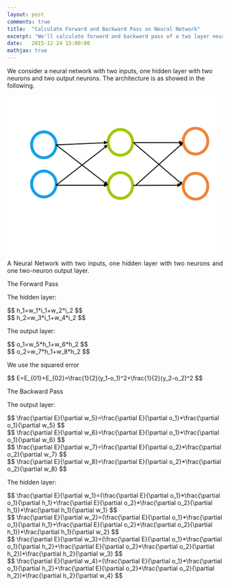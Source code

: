 ```yaml
---
layout: post
comments: true
title:  "Calculate Forward and Backward Pass on Neural Network"
excerpt: "We'll calculate forward and backward pass of a two layer neural network"
date:   2015-12-24 15:00:00
mathjax: true
---
```

We consider a neural network with two inputs, one hidden layer with two neurons and two output neurons. The architecture is as showed in the following.

<div class="imgcap">
<img src="/assets/NN2-2-2.png">
<div class="thecap" style="text-align:justify"> A Neural Network with two inputs, one hidden layer with two neurons and one two-neuron output layer. 
</div>

The Forward Pass

The hidden layer:

<div>
$$
h_1=w_1*i_1+w_2*i_2
$$
</div>

<div>
$$
h_2=w_3*i_1+w_4*i_2
$$
</div>

The output layer:

<div>
$$
o_1=w_5*h_1+w_6*h_2
$$
</div>

<div>
$$
o_2=w_7*h_1+w_8*h_2
$$
</div>

We use the squared error

<div>
$$
E=E_{01}+E_{02}=\frac{1}{2}(y_1-o_1)^2+\frac{1}{2}(y_2-o_2)^2
$$
</div>

The Backward Pass

The output layer:

<div>
$$
\frac{\partial E}{\partial w_5}=\frac{\partial E}{\partial o_1}*\frac{\partial o_1}{\partial w_5}
$$
</div>

<div>
$$
\frac{\partial E}{\partial w_6}=\frac{\partial E}{\partial o_1}*\frac{\partial o_1}{\partial w_6}
$$
</div>

<div>
$$
\frac{\partial E}{\partial w_7}=\frac{\partial E}{\partial o_2}*\frac{\partial o_2}{\partial w_7}
$$
</div>

<div>
$$
\frac{\partial E}{\partial w_8}=\frac{\partial E}{\partial o_2}*\frac{\partial o_2}{\partial w_8}
$$
</div>

The hidden layer:

<div>
$$
\frac{\partial E}{\partial w_1}=(\frac{\partial E}{\partial o_1}*\frac{\partial o_1}{\partial h_1}+\frac{\partial E}{\partial o_2}*\frac{\partial o_2}{\partial h_1})*\frac{\partial h_1}{\partial w_1}
$$
</div>

<div>
$$
\frac{\partial E}{\partial w_2}=(\frac{\partial E}{\partial o_1}*\frac{\partial o_1}{\partial h_1}+\frac{\partial E}{\partial o_2}*\frac{\partial o_2}{\partial h_1})*\frac{\partial h_1}{\partial w_2}
$$
</div>

<div>
$$
\frac{\partial E}{\partial w_3}=(\frac{\partial E}{\partial o_1}*\frac{\partial o_1}{\partial h_2}+\frac{\partial E}{\partial o_2}*\frac{\partial o_2}{\partial h_2})*\frac{\partial h_2}{\partial w_3}
$$
</div>

<div>
$$
\frac{\partial E}{\partial w_4}=(\frac{\partial E}{\partial o_1}*\frac{\partial o_1}{\partial h_2}+\frac{\partial E}{\partial o_2}*\frac{\partial o_2}{\partial h_2})*\frac{\partial h_2}{\partial w_4}
$$
</div>

